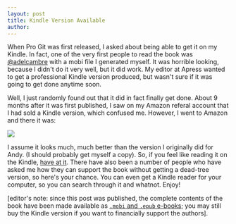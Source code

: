 ```yaml
---
layout: post
title: Kindle Version Available
author:
---
```


When Pro Git was first released, I asked about being able to get it on my Kindle.  In fact, one of the very first people to read the book was <a href="http://twitter.com/adelcambre">@adelcambre</a> with a mobi file I generated myself.  It was horrible looking, because I didn't do it very well, but it did work. My editor at Apress wanted to get a professional Kindle version produced, but wasn't sure if it was going to get done anytime soon. 

Well, I just randomly found out that it did in fact finally get done.  About 9 months after it was first published, I saw on my Amazon referal account that I had sold a Kindle version, which confused me.  However, I went to Amazon and there it was:

<a href="http://www.amazon.com/gp/product/B00LPDVAX2?ie=UTF8&tag=prgi-20&linkCode=as2&camp=1789&creative=390957&creativeASIN=B00LPDVAX2"><img border="0" src="http://ecx.images-amazon.com/images/I/51joD88JCAL._SL500_AA266_PIkin2,BottomRight,-3,34_AA300_SH20_OU01_.jpg"></a><img src="http://www.assoc-amazon.com/e/ir?t=prgi-20&l=as2&o=1&a=B00LPDVAX2" width="1" height="1" border="0" alt="" style="border:none !important; margin:0px !important;" />

I assume it looks much, much better than the version I originally did for Andy.  (I should probably get myself a copy).  So, if you feel like reading it on the Kindle, <a href="http://www.amazon.com/gp/product/B00LPDVAX2?ie=UTF8&tag=prgi-20&linkCode=as2&camp=1789&creative=390957&creativeASIN=B00LPDVAX2">have at it</a>.  There have also been a number of people who have asked me how they can support the book without getting a dead-tree version, so here's your chance.  You can even get a Kindle reader for your computer, so you can search through it and whatnot.  Enjoy!

\[editor's note: since this post was published, the complete contents of the book have been made available as [`.mobi` and `.epub` e-books](https://git-scm.com/book/en/v2); you may still buy the Kindle version if you want to financially support the authors].
